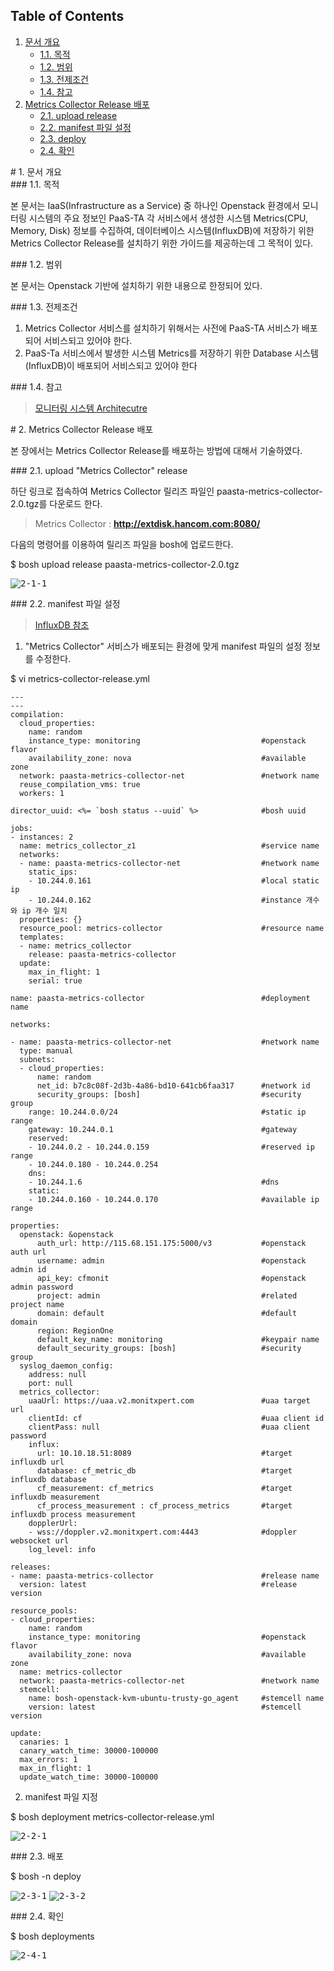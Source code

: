 ## Table of Contents
1. [문서 개요](#1)
     * [1.1. 목적](#2)
     * [1.2. 범위](#3)
     * [1.3. 전제조건](#4)
     * [1.4. 참고](#5)
2. [Metrics Collector Release 배포](#6)
     * [2.1.  upload release](#7)
     * [2.2.  manifest 파일 설정](#8)
     * [2.3.  deploy](#9)
     * [2.4.  확인](#10)

<div id='1'></div>
# 1. 문서 개요

<div id='2'></div>
### 1.1. 목적
      
본 문서는 IaaS(Infrastructure as a Service) 중 하나인 Openstack 환경에서 모니터링 시스템의 주요 정보인 PaaS-TA 각 서비스에서 생성한 시스템 Metrics(CPU, Memory, Disk) 정보를 수집하여, 데이터베이스 시스템(InfluxDB)에 저장하기 위한 Metrics Collector Release를 설치하기 위한 가이드를 제공하는데 그 목적이 있다.

<div id='3'></div>
### 1.2. 범위
      
본 문서는 Openstack 기반에 설치하기 위한 내용으로 한정되어 있다.

<div id='4'></div>
### 1.3. 전제조건
      
1. Metrics Collector 서비스를 설치하기 위해서는 사전에 PaaS-TA 서비스가 배포되어 서비스되고 있어야 한다.
2. PaaS-Ta 서비스에서 발생한 시스템 Metrics를 저장하기 위한 Database 시스템(InfluxDB)이 배포되어 서비스되고 있어야 한다

<div id='5'></div>
### 1.4. 참고

> <a style="text-decoration:underline" href="https://github.com/OpenPaaSRnD/Documents-PaaSTA-2.0/blob/master/Use-Guide/PaaS-TA%20%EB%AA%A8%EB%8B%88%ED%84%B0%EB%A7%81%20%EC%8B%9C%EC%8A%A4%ED%85%9C%20Architecture.md">모니터링 시스템 Architecutre</a>

<div id='6'></div>
# 2.  Metrics Collector Release 배포

본 장에서는 Metrics Collector Release를 배포하는 방법에 대해서 기술하였다.

<div id='7'></div>
### 2.1.  upload "Metrics Collector" release

하단 링크로 접속하여 Metrics Collector 릴리즈 파일인 paasta-metrics-collector-2.0.tgz를 다운로드 한다. 

>Metrics Collector : **<http://extdisk.hancom.com:8080/>**

다음의 명령어를 이용하여 릴리즈 파일을 bosh에 업로드한다.

$ bosh upload release paasta-metrics-collector-2.0.tgz

<kbd>![2-1-1]</kbd>

<div id='8'></div>
### 2.2.  manifest 파일 설정

> <a style="text-decoration:underline" href="https://github.com/OpenPaaSRnD/Documents-PaaSTA-2.0/blob/master/Use-Guide/PaaS-TA%20%EB%AA%A8%EB%8B%88%ED%84%B0%EB%A7%81%20DB%20%EB%B0%8F%20Metrics%20%EA%B0%80%EC%9D%B4%EB%93%9C.md">InfluxDB 참조</a>

1. "Metrics Collector" 서비스가 배포되는 환경에 맞게 manifest 파일의 설정 정보를 수정한다.

$ vi metrics-collector-release.yml

```
---
---
compilation:
  cloud_properties:
    name: random
    instance_type: monitoring							#openstack flavor
    availability_zone: nova								#available zone
  network: paasta-metrics-collector-net					#network name
  reuse_compilation_vms: true
  workers: 1

director_uuid: <%= `bosh status --uuid` %>				#bosh uuid

jobs:
- instances: 2
  name: metrics_collector_z1							#service name
  networks:
  - name: paasta-metrics-collector-net					#network name
    static_ips: 
    - 10.244.0.161										#local static ip
    - 10.244.0.162										#instance 개수와 ip 개수 일치
  properties: {}
  resource_pool: metrics-collector						#resource name
  templates:
  - name: metrics_collector	
    release: paasta-metrics-collector
  update:
    max_in_flight: 1
    serial: true

name: paasta-metrics-collector							#deployment name

networks:

- name: paasta-metrics-collector-net					#network name
  type: manual
  subnets:
  - cloud_properties:
      name: random
      net_id: b7c8c08f-2d3b-4a86-bd10-641cb6faa317		#network id
      security_groups: [bosh]							#security group
    range: 10.244.0.0/24								#static ip range
    gateway: 10.244.0.1									#gateway
    reserved:
    - 10.244.0.2 - 10.244.0.159							#reserved ip range
    - 10.244.0.180 - 10.244.0.254
    dns:
    - 10.244.1.6										#dns
    static:
    - 10.244.0.160 - 10.244.0.170						#available ip range

properties:
  openstack: &openstack
      auth_url: http://115.68.151.175:5000/v3			#openstack auth url
      username: admin									#openstack admin id
      api_key: cfmonit									#openstack admin password
      project: admin									#related project name
      domain: default									#default domain
      region: RegionOne																										
      default_key_name: monitoring						#keypair name
      default_security_groups: [bosh]					#security group
  syslog_daemon_config:
    address: null
    port: null
  metrics_collector:
    uaaUrl: https://uaa.v2.monitxpert.com				#uaa target url
    clientId: cf										#uaa client id
    clientPass: null									#uaa client password
    influx:
      url: 10.10.18.51:8089								#target influxdb url
      database: cf_metric_db							#target influxdb database
      cf_measurement: cf_metrics						#target influxdb measurement
      cf_process_measurement : cf_process_metrics		#target influxdb process measurement
    dopplerUrl:
    - wss://doppler.v2.monitxpert.com:4443				#doppler websocket url
    log_level: info

releases:
- name: paasta-metrics-collector						#release name
  version: latest										#release version				

resource_pools:
- cloud_properties:
    name: random
    instance_type: monitoring							#openstack flavor
    availability_zone: nova								#available zone
  name: metrics-collector
  network: paasta-metrics-collector-net 				#network name
  stemcell:
    name: bosh-openstack-kvm-ubuntu-trusty-go_agent		#stemcell name
    version: latest										#stemcell version

update:
  canaries: 1
  canary_watch_time: 30000-100000
  max_errors: 1
  max_in_flight: 1
  update_watch_time: 30000-100000

```

2. manifest 파일 지정

$ bosh deployment metrics-collector-release.yml

<kbd>![2-2-1]</kbd>

<div id='9'></div>
### 2.3.  배포

$ bosh -n deploy 

<kbd>![2-3-1]</kbd>
<kbd>![2-3-2]</kbd>

<div id='10'></div>
### 2.4.  확인

$ bosh deployments 

<kbd>![2-4-1]</kbd>


[2-1-1]:images/metrics-collector/2-1-1.png
[2-2-1]:images/metrics-collector/2-2-1.png
[2-3-1]:images/metrics-collector/2-3-1.png
[2-3-2]:images/metrics-collector/2-3-2.png
[2-4-1]:images/metrics-collector/2-4-1.png
